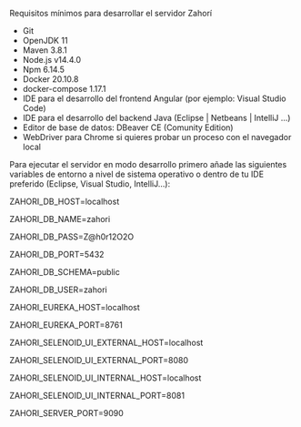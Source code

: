 Requisitos mínimos para desarrollar el servidor Zahorí
- Git
- OpenJDK 11
- Maven 3.8.1
- Node.js v14.4.0
- Npm 6.14.5
- Docker 20.10.8
- docker-compose 1.17.1
- IDE para el desarrollo del frontend Angular (por ejemplo: Visual Studio Code)
- IDE para el desarrollo del backend Java (Eclipse | Netbeans | IntelliJ ...)
- Editor de base de datos: DBeaver CE (Comunity Edition)
- WebDriver para Chrome si quieres probar un proceso con el navegador local

Para ejecutar el servidor en modo desarrollo primero añade las siguientes variables de entorno a nivel de sistema operativo o dentro de tu IDE preferido (Eclipse, Visual Studio, IntelliJ...):

ZAHORI_DB_HOST=localhost

ZAHORI_DB_NAME=zahori

ZAHORI_DB_PASS=Z@h0r12O2O

ZAHORI_DB_PORT=5432

ZAHORI_DB_SCHEMA=public

ZAHORI_DB_USER=zahori

ZAHORI_EUREKA_HOST=localhost

ZAHORI_EUREKA_PORT=8761

ZAHORI_SELENOID_UI_EXTERNAL_HOST=localhost

ZAHORI_SELENOID_UI_EXTERNAL_PORT=8080

ZAHORI_SELENOID_UI_INTERNAL_HOST=localhost

ZAHORI_SELENOID_UI_INTERNAL_PORT=8081

ZAHORI_SERVER_PORT=9090

